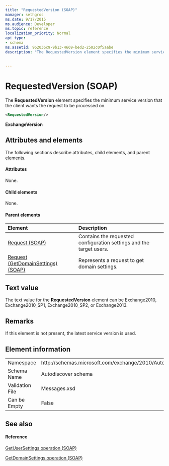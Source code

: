 ```yaml
---
title: "RequestedVersion (SOAP)"
manager: sethgros
ms.date: 9/17/2015
ms.audience: Developer
ms.topic: reference
localization_priority: Normal
api_type:
- schema
ms.assetid: 962036c9-9b13-4669-bed2-2502c0f5aabe
description: "The RequestedVersion element specifies the minimum service version that the client wants the request to be processed on."
 
 
---
```


# RequestedVersion (SOAP)

The **RequestedVersion** element specifies the minimum service version that the client wants the request to be processed on. 
  
```XML
<RequestedVersion/>
```

 **ExchangeVersion**
## Attributes and elements

The following sections describe attributes, child elements, and parent elements.
  
#### Attributes

None.
  
#### Child elements

None.
  
#### Parent elements

|**Element**|**Description**|
|:-----|:-----|
|[Request (SOAP)](request-soap.md) <br/> |Contains the requested configuration settings and the target users.  <br/> |
|[Request (GetDomainSettings) (SOAP)](request-getdomainsettingssoap.md) <br/> |Represents a request to get domain settings.  <br/> |
   
## Text value

The text value for the **RequestedVersion** element can be Exchange2010, Exchange2010_SP1, Exchange2010_SP2, or Exchange2013.
  
## Remarks

If this element is not present, the latest service version is used.
  
## Element information

|||
|:-----|:-----|
|Namespace  <br/> |http://schemas.microsoft.com/exchange/2010/Autodiscover  <br/> |
|Schema Name  <br/> |Autodiscover schema  <br/> |
|Validation File  <br/> |Messages.xsd  <br/> |
|Can be Empty  <br/> |False  <br/> |
   
## See also

#### Reference

[GetUserSettings operation (SOAP)](getusersettings-operation-soap.md)
  
[GetDomainSettings operation (SOAP)](getdomainsettings-operation-soap.md)

